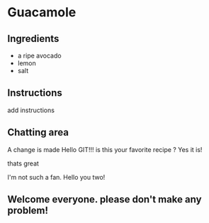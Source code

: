 # Guacamole 
## Ingredients
* a ripe avocado 
* lemon 
* salt 

## Instructions 
add instructions

## Chatting area

A change is made 
Hello GIT!!!
is this your favorite recipe ?
Yes it is!

thats great


I'm not such a fan. Hello you two!

## Welcome everyone. please don't make any problem!

